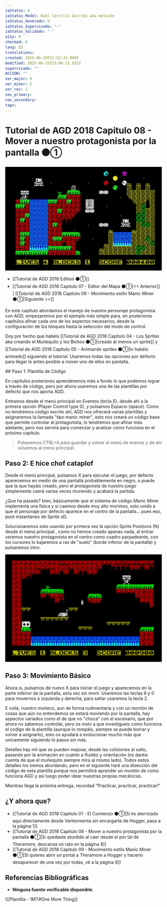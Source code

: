 ```yaml
---
iaStatus: 8
iaStatus_Model: Raúl Carrillo Garrido aka metsuke
iaStatus_Generado: H
iaStatus_Supervisado: "-"
iaStatus_Validado: "-"
a11y: 0
checked: 0
lang: ES
translations: 
created: 2025-06-20T21:52:33.909Z
modified: 2025-06-25T23:06:15.935Z
supervisado: ""
ACCION: ""
ver_major: 0
ver_minor: 2
ver_rev: 2
nav_primary: 
nav_secondary: 
tags:
---
```

# Tutorial de AGD 2018 Capitulo 08 - Mover a nuestro protagonista por la pantalla ⚫①

![La iconica pantalla de la cascada](PublicBrain/_resources/b8997349c974172658a41b4545387749_MD5.jpg)

* [[Tutorial de AGD 2018 Edition ⚫①]]
* [[Tutorial de AGD 2018 Capitulo 07 - Editor del Mapa ⚫①|<< Anterior]] | [[Tutorial de AGD 2018 Capitulo 09 - Movimiento estilo Manic Miner ⚫①|Siguiente >>]]

En este capítulo abordamos el manejo de nuestro personaje protagonista con AGD, empezaremos por el ejemplo más simple para, en posteriores capítulos afinar cada uno de los aspectos necesarios, desde la configuración de los bloques hasta la selección del modo de control.

Doy por hecho que habéis [[Tutorial de AGD 2018 Capitulo 04 - Los Sprites aka creando el Muñequito y los Bichos ⚫①|creado al menos un sprite]] y [[Tutorial de AGD 2018 Capitulo 05 - Animando sprites ⚫①|lo habéis animado]] siguiendo el tutorial. Usaremos todas las opciones por defecto para llegar lo antes posible a mover uno de ellos en pantalla.

## Paso 1: Plantilla de Código

En capítulos posteriores aprenderemos más a fondo lo que podemos lograr a través de código, pero por ahora usaremos una de las plantillas por defecto que nos aporta AGD.

Entramos desde el menú principal en Eventos (tecla E), desde ahí a la primera opción (Player Control type 0), y pulsamos Espacio (space). Como no tendremos código escrito ahí, AGD nos ofrecerá varias plantillas y asignaremos la llamada "tipo manic miner", esto nos creará un código base que permite controlar al protagonista, lo tendremos que afinar más adelante, pero nos servirá para comenzar y analizar cómo funciona en el próximo capítulo.

>Pulsaremos CTRL+A para guardar y volver al menú de evenos y de ahi volvemos al menú principal.

## Paso 2: E hice chof cataplof

Desde el menú principal, pulsamos X para ejecutar el juego, por defecto aparecemos en medio de una pantalla probablemente en negro, o puede que la que hayáis creado, pero el protagonista de nuestro juego simplemente caerá varias veces muriendo y acabará la partida.

¿Que ha pasado? bien, básicamente que el sistema de código Manic Miner implementa una física y si caemos desde muy alto morimos, esto unido a que el personaje por defecto aparece en el centro de la pantalla... pues eso, puré instantáneo de Sprite xD.

Solucionaremos esto usando por primera vez la opción Sprite Positions (N) desde el menú principal , como no hemos creado apenas nada, al entrar veremos nuestro protagonista en el centro como cuadro parpadeante, con los cursores lo bajaremos a ras de "suelo" (borde inferior de la pantalla) y pulsaremos intro.


![Una de las pantallas de la caverna en JBA](PublicBrain/_resources/0deb0b7ab3e2c4c0f4e5a28e861e92d9_MD5.jpeg)
  
## Paso 3: Movimiento Básico

Ahora si, pulsamos de nuevo X para iniciar el juego y aparecemos en la parte inferior de la pantalla, esta vez sin morir. Usaremos las teclas 9 y 0 para movernos a izquierda y derecha, para saltar usaremos la tecla 2.

E voilá, nuestro muñeco, aun de forma rudimentaria y con un montón de cosas que aún no entendemos se estará moviendo por la pantalla, hay aspectos variados como el de que no "choca" con el escenario, que por ahora no sabemos controlar, pero os insto a que investigueis como funciona el codigo de la plantilla (aunque lo rompáis, siempre se puede borrar y volver a asignarlo), esto os ayudará a evolucionar mucho más que unicamente siguiendo lo pasos sin más.

Detalles hay mil que se pueden mejorar, desde las colisiones al salto, pasando por la animación en cuanto a fluidez y orientación (os daréis cuenta de que el muñequito siempre mira al mismo lado). Todos estos detalles los iremos abordando, pero en el siguiente haré una disección del código de esta plantilla porque nos permitirá aprender un montón de como funciona AGD y así luego poder idear nuestras propias mecánicas.

Mientras llega la próxima entrega, recordad "Practicar, practicar, practicar!"

## ¿Y ahora que?

* [[Tutorial de AGD 2018 Capitulo 01 - El Comienzo ⚫①|Si hs aterrizado aquí directamente desde Ventormenta sin encargarte de Hogger, pasa a la página 1]]
* [[Tutorial de AGD 2018 Capitulo 08 - Mover a nuestro protagonista por la pantalla ⚫①|Si quedaste aturdido al caer desde el por tal de Theramore, descansa un rato en la página 8]]
* [[Tutorial de AGD 2018 Capitulo 09 - Movimiento estilo Manic Miner ⚫①|Si quieres abrir un portal a Theramore a Hogger y hacerlo desaparecer de una vez por todas, vé a la página 9]]

## Referencias Bibliográficas

- **Ninguna fuente verificable disponible**.  

![[Plantilla - 1MT#One More Thing]]